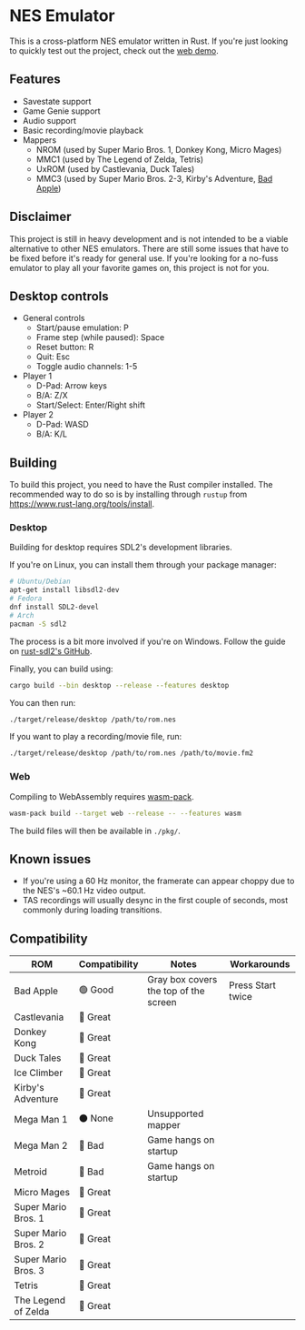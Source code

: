 # NES Emulator

This is a cross-platform NES emulator written in Rust. If you're just looking to
quickly test out the project, check out the [web demo](https://nes.purmple.com).

## Features

- Savestate support
- Game Genie support
- Audio support
- Basic recording/movie playback
- Mappers
  - NROM (used by Super Mario Bros. 1, Donkey Kong, Micro Mages)
  - MMC1 (used by The Legend of Zelda, Tetris)
  - UxROM (used by Castlevania, Duck Tales)
  - MMC3 (used by Super Mario Bros. 2-3, Kirby's Adventure, [Bad Apple](https://littlelimit.net/bad_apple_2_5.htm))

## Disclaimer

This project is still in heavy development and is not intended to be a viable
alternative to other NES emulators. There are still some issues that have to be
fixed before it's ready for general use. If you're looking for a no-fuss
emulator to play all your favorite games on, this project is not for you.

## Desktop controls

- General controls
  - Start/pause emulation: P
  - Frame step (while paused): Space
  - Reset button: R
  - Quit: Esc
  - Toggle audio channels: 1-5
- Player 1
  - D-Pad: Arrow keys
  - B/A: Z/X
  - Start/Select: Enter/Right shift
- Player 2
  - D-Pad: WASD
  - B/A: K/L

## Building

To build this project, you need to have the Rust compiler installed. The
recommended way to do so is by installing through `rustup` from
<https://www.rust-lang.org/tools/install>.

### Desktop

Building for desktop requires SDL2's development libraries.

If you're on Linux, you can install them through your package manager:

```sh
# Ubuntu/Debian
apt-get install libsdl2-dev
# Fedora
dnf install SDL2-devel
# Arch
pacman -S sdl2
```

The process is a bit more involved if you're on Windows. Follow the guide on
[rust-sdl2's GitHub](https://github.com/Rust-SDL2/rust-sdl2#windows-msvc).

Finally, you can build using:

```sh
cargo build --bin desktop --release --features desktop
```

You can then run:

```sh
./target/release/desktop /path/to/rom.nes
```

If you want to play a recording/movie file, run:

```sh
./target/release/desktop /path/to/rom.nes /path/to/movie.fm2
```

### Web

Compiling to WebAssembly requires
[wasm-pack](https://github.com/rustwasm/wasm-pack).

```sh
wasm-pack build --target web --release -- --features wasm
```

The build files will then be available in `./pkg/`.

## Known issues

- If you're using a 60 Hz monitor, the framerate can appear choppy due to the
  NES's ~60.1 Hz video output.
- TAS recordings will usually desync in the first couple of seconds, most
  commonly during loading transitions.

## Compatibility

| ROM                 | Compatibility | Notes                                 | Workarounds       |
| ------------------- | ------------- | ------------------------------------- | ----------------- |
| Bad Apple           | 🟢 Good       | Gray box covers the top of the screen | Press Start twice |
| Castlevania         | 🔵 Great      |                                       |                   |
| Donkey Kong         | 🔵 Great      |                                       |                   |
| Duck Tales          | 🔵 Great      |                                       |                   |
| Ice Climber         | 🔵 Great      |                                       |                   |
| Kirby's Adventure   | 🔵 Great      |                                       |                   |
| Mega Man 1          | ⚫ None       | Unsupported mapper                    |                   |
| Mega Man 2          | 🔴 Bad        | Game hangs on startup                 |                   |
| Metroid             | 🔴 Bad        | Game hangs on startup                 |                   |
| Micro Mages         | 🔵 Great      |                                       |                   |
| Super Mario Bros. 1 | 🔵 Great      |                                       |                   |
| Super Mario Bros. 2 | 🔵 Great      |                                       |                   |
| Super Mario Bros. 3 | 🔵 Great      |                                       |                   |
| Tetris              | 🔵 Great      |                                       |                   |
| The Legend of Zelda | 🔵 Great      |                                       |                   |
